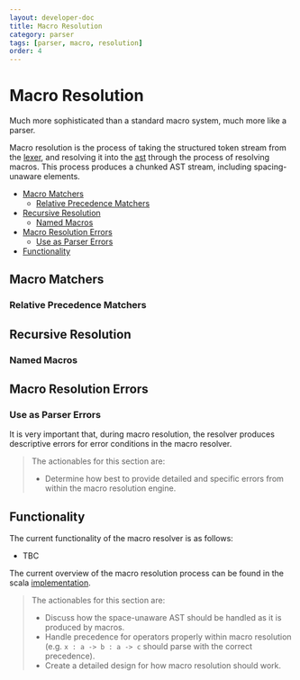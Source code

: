 ```yaml
---
layout: developer-doc
title: Macro Resolution
category: parser
tags: [parser, macro, resolution]
order: 4
---
```


# Macro Resolution




Much more sophisticated than a standard macro system, much more like a parser.

Macro resolution is the process of taking the structured token stream from the
[lexer](./lexer.md), and resolving it into the [ast](./ast.md) through the
process of resolving macros. This process produces a chunked AST stream,
including spacing-unaware elements.

<!-- MarkdownTOC levels="2,3" autolink="true" -->

- [Macro Matchers](#macro-matchers)
    - [Relative Precedence Matchers](#relative-precedence-matchers)
- [Recursive Resolution](#recursive-resolution)
    - [Named Macros](#named-macros)
- [Macro Resolution Errors](#macro-resolution-errors)
    - [Use as Parser Errors](#use-as-parser-errors)
- [Functionality](#functionality)

<!-- /MarkdownTOC -->

## Macro Matchers

### Relative Precedence Matchers

## Recursive Resolution

### Named Macros

## Macro Resolution Errors

### Use as Parser Errors




It is very important that, during macro resolution, the resolver produces
descriptive errors for error conditions in the macro resolver.

> The actionables for this section are:
>
> - Determine how best to provide detailed and specific errors from within the
>   macro resolution engine.






## Functionality

The current functionality of the macro resolver is as follows:

- TBC

The current overview of the macro resolution process can be found in the scala
[implementation](../../lib/syntax/specialization/shared/src/main/scala/org/enso/syntax/text/Parser.scala).

> The actionables for this section are:
>
> - Discuss how the space-unaware AST should be handled as it is produced by
>   macros.
> - Handle precedence for operators properly within macro resolution (e.g.
>   `x : a -> b : a -> c` should parse with the correct precedence).
> - Create a detailed design for how macro resolution should work.

